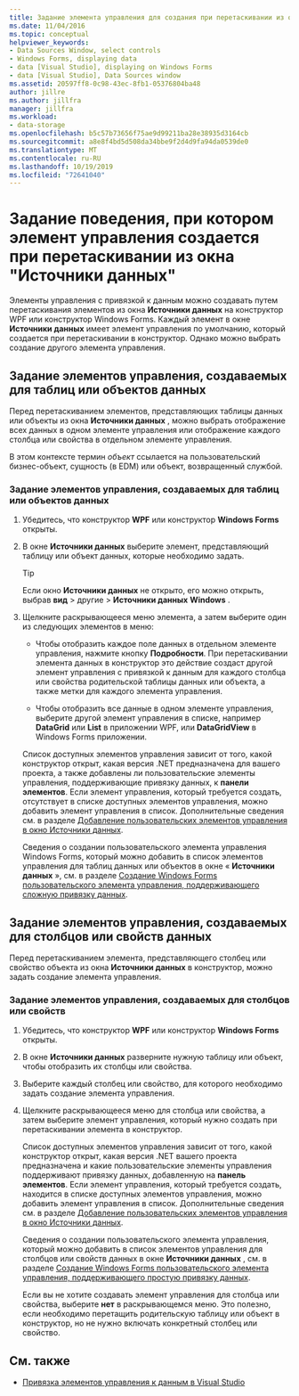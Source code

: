 ```yaml
---
title: Задание элемента управления для создания при перетаскивании из окна "источники данных"
ms.date: 11/04/2016
ms.topic: conceptual
helpviewer_keywords:
- Data Sources Window, select controls
- Windows Forms, displaying data
- data [Visual Studio], displaying on Windows Forms
- data [Visual Studio], Data Sources window
ms.assetid: 20597ff8-0c98-43ec-8fb1-05376804ba48
author: jillre
ms.author: jillfra
manager: jillfra
ms.workload:
- data-storage
ms.openlocfilehash: b5c57b73656f75ae9d99211ba28e38935d3164cb
ms.sourcegitcommit: a8e8f4bd5d508da34bbe9f2d4d9fa94da0539de0
ms.translationtype: MT
ms.contentlocale: ru-RU
ms.lasthandoff: 10/19/2019
ms.locfileid: "72641040"
---
```

# <a name="set-the-control-to-be-created-when-dragging-from-the-data-sources-window"></a>Задание поведения, при котором элемент управления создается при перетаскивании из окна "Источники данных"

Элементы управления с привязкой к данным можно создавать путем перетаскивания элементов из окна **Источники данных** на конструктор WPF или конструктор Windows Forms. Каждый элемент в окне **Источники данных** имеет элемент управления по умолчанию, который создается при перетаскивании в конструктор. Однако можно выбрать создание другого элемента управления.

## <a name="set-the-controls-to-be-created-for-data-tables-or-objects"></a>Задание элементов управления, создаваемых для таблиц или объектов данных

Перед перетаскиванием элементов, представляющих таблицы данных или объекты из окна **Источники данных** , можно выбрать отображение всех данных в одном элементе управления или отображение каждого столбца или свойства в отдельном элементе управления.

В этом контексте термин *объект* ссылается на пользовательский бизнес-объект, сущность (в EDM) или объект, возвращенный службой.

### <a name="to-set-the-controls-to-be-created-for-data-tables-or-objects"></a>Задание элементов управления, создаваемых для таблиц или объектов данных

1. Убедитесь, что конструктор **WPF** или конструктор **Windows Forms** открыты.

2. В окне **Источники данных** выберите элемент, представляющий таблицу или объект данных, которые необходимо задать.

   > [!TIP]
   > Если окно **Источники данных** не открыто, его можно открыть, выбрав **вид**  >  другие  > **Источники данных** **Windows** .

3. Щелкните раскрывающееся меню элемента, а затем выберите один из следующих элементов в меню:

    - Чтобы отобразить каждое поле данных в отдельном элементе управления, нажмите кнопку **Подробности**. При перетаскивании элемента данных в конструктор это действие создаст другой элемент управления с привязкой к данным для каждого столбца или свойства родительской таблицы данных или объекта, а также метки для каждого элемента управления.

    - Чтобы отобразить все данные в одном элементе управления, выберите другой элемент управления в списке, например **DataGrid** или **List** в приложении WPF, или **DataGridView** в Windows Forms приложении.

    Список доступных элементов управления зависит от того, какой конструктор открыт, какая версия .NET предназначена для вашего проекта, а также добавлены ли пользовательские элементы управления, поддерживающие привязку данных, к **панели элементов**. Если элемент управления, который требуется создать, отсутствует в списке доступных элементов управления, можно добавить элемент управления в список. Дополнительные сведения см. в разделе [Добавление пользовательских элементов управления в окно Источники данных](../data-tools/add-custom-controls-to-the-data-sources-window.md).

    Сведения о создании пользовательского элемента управления Windows Forms, который можно добавить в список элементов управления для таблиц данных или объектов в окне « **Источники данных** », см. в разделе [Создание Windows Forms пользовательского элемента управления, поддерживающего сложную привязку данных](../data-tools/create-a-windows-forms-user-control-that-supports-complex-data-binding.md).

## <a name="set-the-controls-to-be-created-for-data-columns-or-properties"></a>Задание элементов управления, создаваемых для столбцов или свойств данных

Перед перетаскиванием элемента, представляющего столбец или свойство объекта из окна **Источники данных** в конструктор, можно задать создание элемента управления.

### <a name="to-set-the-controls-to-be-created-for-columns-or-properties"></a>Задание элементов управления, создаваемых для столбцов или свойств

1. Убедитесь, что конструктор **WPF** или конструктор **Windows Forms** открыты.

2. В окне **Источники данных** разверните нужную таблицу или объект, чтобы отобразить их столбцы или свойства.

3. Выберите каждый столбец или свойство, для которого необходимо задать создание элемента управления.

4. Щелкните раскрывающееся меню для столбца или свойства, а затем выберите элемент управления, который нужно создать при перетаскивании элемента в конструктор.

     Список доступных элементов управления зависит от того, какой конструктор открыт, какая версия .NET вашего проекта предназначена и какие пользовательские элементы управления поддерживают привязку данных, добавленную на **панель элементов**. Если элемент управления, который требуется создать, находится в списке доступных элементов управления, можно добавить элемент управления в список. Дополнительные сведения см. в разделе [Добавление пользовательских элементов управления в окно Источники данных](../data-tools/add-custom-controls-to-the-data-sources-window.md).

     Сведения о создании пользовательского элемента управления, который можно добавить в список элементов управления для столбцов или свойств данных в окне **Источники данных** , см. в разделе [Создание Windows Forms пользовательского элемента управления, поддерживающего простую привязку данных](../data-tools/create-a-windows-forms-user-control-that-supports-simple-data-binding.md).

     Если вы не хотите создавать элемент управления для столбца или свойства, выберите **нет** в раскрывающемся меню. Это полезно, если необходимо перетащить родительскую таблицу или объект в конструктор, но не нужно включать конкретный столбец или свойство.

## <a name="see-also"></a>См. также

- [Привязка элементов управления к данным в Visual Studio](../data-tools/bind-controls-to-data-in-visual-studio.md)